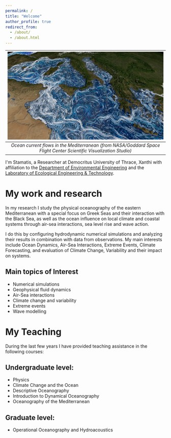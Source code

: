 ```yaml
---
permalink: /
title: "Welcome"
author_profile: true
redirect_from: 
  - /about/
  - /about.html
---
```


| ![](/images/med_final_03.03000.jpg) | 
|:--:|
| *Ocean current flows in the Mediterranean (from NASA/Goddard Space Flight Center Scientific Visualization Studio)* | {: .align-right width="450px"}

I'm Stamatis, a Researcher at Democritus University of Thrace, Xanthi with affiliation to the [Department of Environmental Engineering](https://env.duth.gr/en/) and the [Laboratory of Ecological Engineering & Technology](https://env.duth.gr/en/laboratories/lab5/).

My work and research
======
In my research I study the physical oceanography of the eastern Mediterranean with a special focus on Greek Seas and their interaction with the Black Sea, as well as the ocean influence on local climate and coastal systems through air-sea interactions, sea level rise and wave action. 

I do this by configuring hydrodynamic numerical simulations and analyzing their results in combination with data from observations. My main interests include Ocean Dynamics, Air-Sea Interactions, Extreme Events, Climate Forecasting, and evaluation of Climate Change, Variability and their impact on systems.

Main topics of Interest
------
- Numerical simulations
- Geophysical fluid dynamics
- Air-Sea interactions
- Climate change and variability
- Extreme events
- Wave modelling

My Teaching
======
During the last few years I have provided teaching assistance in the following courses:

Undergraduate level:
------
- Physics
- Climate Change and the Ocean
- Descriptive Oceanography
- Introduction to Dynamical Oceanography
- Oceanography of the Mediterranean

Graduate level:
------
- Operational Oceanography and Hydroacoustics

